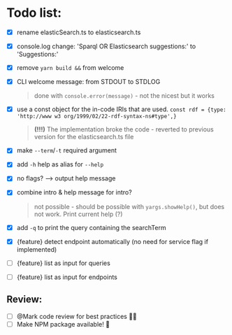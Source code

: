 # Todo list:

- [x] rename elasticSearch.ts to elasticsearch.ts
- [x] console.log change: 'Sparql OR Elasticsearch suggestions:' to 'Suggestions:'
- [x] remove `yarn build &&` from welcome
- [x] CLI welcome message: from STDOUT to STDLOG
  > done with `console.error(message)` - not the nicest but it works
- [x] use a const object for the in-code IRIs that are used. `const rdf = {type: 'http://www w3 org/1999/02/22-rdf-syntax-ns#type',}`
  > **(!!!)** The implementation broke the code - reverted to previous version for the elasticsearch.ts file

- [x] make `--term`/`-t` required argument
- [x] add `-h` help as alias for `--help`
- [x] no flags? --> output help message
- [x] combine intro & help message for intro?
  > not possible - should be possible with `yargs.showHelp()`, but does not work. Print current help (?)
- [x] add `-q` to print the query containing the searchTerm
- [x] {feature} detect endpoint automatically (no need for service flag if implemented)
- [ ] {feature} list as input for queries
- [ ] {feature} list as input for endpoints

## Review:

- [ ] @Mark code review for best practices 🕵️‍♂️
- [ ] Make NPM package available! 🥳
